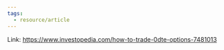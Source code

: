 ```yaml
---
tags:
  - resource/article
---
```


Link: https://www.investopedia.com/how-to-trade-0dte-options-7481013